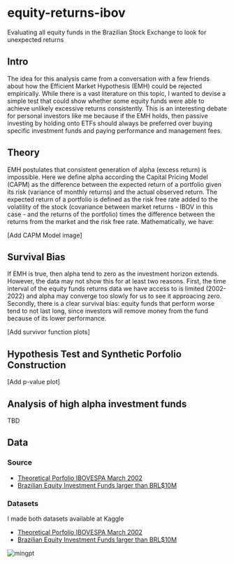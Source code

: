 # equity-returns-ibov
Evaluating all equity funds in the Brazilian Stock Exchange to look for unexpected returns

## Intro

The idea for this analysis came from a conversation with a few friends about how the Efficient Market Hypothesis (EMH) could be rejected empirically. While there is a vast literature on this topic, I wanted to devise a simple test that could show whether some equity funds were able to achieve unlikely excessive returns consistently. This is an interesting debate for personal investors like me because if the EMH holds, then passive investing by holding onto ETFs should always be preferred over buying specific investment funds and paying performance and management fees. 

## Theory

EMH postulates that consistent generation of alpha (excess return) is impossible. Here we define alpha according the Capital Pricing Model (CAPM) as the difference between the expected return of a portfolio given its risk (variance of monthly returns) and the actual observed return. The expected return of a portfolio is defined as the risk free rate added to the volatility of the stock (covariance between market returns - IBOV in this case - and the returns of the portfolio) times the difference between the returns from the market and the risk free rate. Mathematically, we have:

[Add CAPM Model image]

## Survival Bias

If EMH is true, then alpha tend to zero as the investment horizon extends. However, the data may not show this for at least two reasons. First, the time interval of the equity funds returns data we have access to is limited (2002-2022) and alpha may converge too slowly for us to see it approacing zero. Secondly, there is a clear survival bias: equity funds that perform worse tend to not last long, since investors will remove money from the fund because of its lower performance.

[Add survivor function plots]

## Hypothesis Test and Synthetic Porfolio Construction


[Add p-value plot]


## Analysis of high alpha investment funds

TBD

## Data

### Source

- [Theoretical Porfolio IBOVESPA March 2002](https://www.estadao.com.br/economia/ibovespa-nova-carteira-teorica-para-maio-a-agosto/)
- [Brazilian Equity Investment Funds larger than BRL$10M](https://www.kaggle.com/datasets/matheusdias1996/brazilian-investment-funds)


### Datasets

I made both datasets available at Kaggle
- [Theoretical Porfolio IBOVESPA March 2002](https://www.kaggle.com/datasets/matheusdias1996/carteira-teorica-ibov-mar2002)
- [Brazilian Equity Investment Funds larger than BRL$10M](https://www.kaggle.com/datasets/matheusdias1996/brazilian-investment-funds)

![mingpt](mingpt.jpg)

